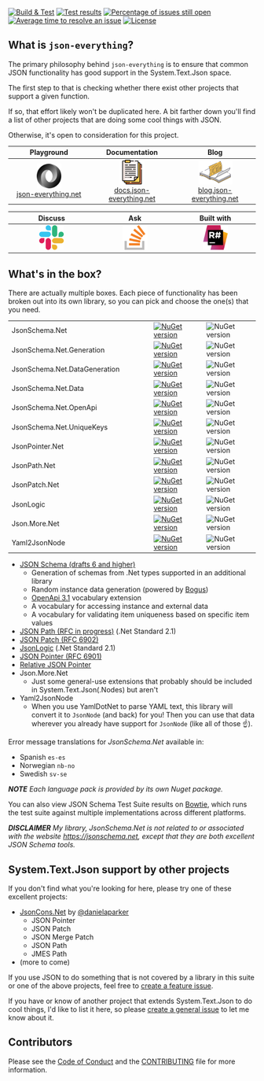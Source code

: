 [![Build & Test](https://github.com/gregsdennis/json-everything/actions/workflows/dotnet-core.yml/badge.svg?branch=master&event=push)](https://github.com/gregsdennis/json-everything/actions/workflows/dotnet-core.yml)
[![Test results](https://img.shields.io/endpoint?url=https://gist.githubusercontent.com/gregsdennis/28607f2d276032f4d9a7f2c807e44df7/raw/test-results-badge.json)](https://github.com/gregsdennis/json-everything/actions?query=workflow%3A%22Build+%26+Test%22)
[![Percentage of issues still open](http://isitmaintained.com/badge/open/gregsdennis/json-everything.svg)](https://github.com/gregsdennis/json-everything/issues "Percentage of issues still open")
[![Average time to resolve an issue](http://isitmaintained.com/badge/resolution/gregsdennis/json-everything.svg)](https://github.com/gregsdennis/json-everything/issues "Average time to resolve an issue")
[![License](https://img.shields.io/github/license/gregsdennis/json-everything)](https://github.com/gregsdennis/json-everything/blob/master/LICENSE)

## What is `json-everything`?

The primary philosophy behind `json-everything` is to ensure that common JSON functionality has good support in the System.Text.Json space.

The first step to that is checking whether there exist other projects that support a given function.

If so, that effort likely won't be duplicated here. A bit farther down you'll find a list of other projects that are doing some cool things with JSON.

Otherwise, it's open to consideration for this project.

<table>
<thead>
<tr>
<th width="276">Playground</th>
<th width="276">Documentation</th>
<th width="276">Blog</th>
</tr>
</thead>
<tbody>
<tr>
<td align="center"><a href="https://json-everything.net"><img src="Resources/json-logo-256.png" alt="Try it online" title="Try it online" height="50"><br>json-everything.net</a></td>
<td align="center"><a href="https://docs.json-everything.net"><img src="Resources/docs-icon.png" alt="Try it online" title="Try it online" height="50"><br>docs.json-everything.net</a></td>
<td align="center"><a href="https://blog.json-everything.net"><img src="Resources/blog-icon.png" alt="Try it online" title="Try it online" height="50"><br>blog.json-everything.net</a></td>
</tr>
</tbody>
</table>

<table>
<thead>
<tr>
<th width="276">Discuss</th>
<th width="276">Ask</th>
<th width="276">Built with</th>
</tr>
</thead>
<tbody>
<tr>
<td align="center"><a href="https://join.slack.com/t/manateeopensource/shared_invite/enQtMzU4MjgzMjgyNzU3LWZjYzAzYzY3NjY1MjY3ODI0ZGJiZjc3Nzk1MDM5NTNlMjMyOTE0MzMxYWVjMjdiOGU1NDY5OGVhMGQ5YzY4Zjg"><img src="Resources/Slack.png" alt="Discuss on Slack" title="Discuss on Slack" height="50"></a></td>
<td align="center"><a href="https://stackoverflow.com/questions/tagged/json-everything"><img src="Resources/stackoverflow.png" alt="Discuss on Slack" title="Discuss on Slack" height="50"></a></td>
<td align="center"><a href="http://www.jetbrains.com/resharper"><img src="Resources/Resharper.svg" alt="Made with Jetbrains Resharper" title="Made with Jetbrains Resharper" height="50"></a></td>
</tr>
</tbody>
</table>

## What's in the box?

There are actually multiple boxes.  Each piece of functionality has been broken out into its own library, so you can pick and choose the one(s) that you need.

<table>
<tbody>
<tr>
<td width="415">JsonSchema.Net</td>
<td width="207.5"><a href="https://www.nuget.org/packages/JsonSchema.Net/"><img alt="NuGet version" src="https://img.shields.io/nuget/vpre/JsonSchema.Net.svg?svg=true"></img></td>
<td width="207.5"><img alt="NuGet version" src="https://img.shields.io/nuget/dt/JsonSchema.Net.svg?svg=true"></img></a></td>
</tr>
<tr>
<td>JsonSchema.Net.Generation</td>
<td><a href="https://www.nuget.org/packages/JsonSchema.Net.Generation/"><img alt="NuGet version" src="https://img.shields.io/nuget/vpre/JsonSchema.Net.Generation.svg?svg=true"></img></td>
<td><img alt="NuGet version" src="https://img.shields.io/nuget/dt/JsonSchema.Net.Generation.svg?svg=true"></img></a></td>
</tr>
<tr>
<td>JsonSchema.Net.DataGeneration</td>
<td><a href="https://www.nuget.org/packages/JsonSchema.Net.DataGeneration/"><img alt="NuGet version" src="https://img.shields.io/nuget/vpre/JsonSchema.Net.DataGeneration.svg?svg=true"></img></td>
<td><img alt="NuGet version" src="https://img.shields.io/nuget/dt/JsonSchema.Net.DataGeneration.svg?svg=true"></img></a></td>
</tr>
<tr>
<td>JsonSchema.Net.Data</td>
<td><a href="https://www.nuget.org/packages/JsonSchema.Net.Data/"><img alt="NuGet version" src="https://img.shields.io/nuget/vpre/JsonSchema.Net.Data.svg?svg=true"></img></td>
<td><img alt="NuGet version" src="https://img.shields.io/nuget/dt/JsonSchema.Net.Data.svg?svg=true"></img></a></td>
</tr>
<tr>
<td>JsonSchema.Net.OpenApi</td>
<td><a href="https://www.nuget.org/packages/JsonSchema.Net.OpenApi/"><img alt="NuGet version" src="https://img.shields.io/nuget/vpre/JsonSchema.Net.OpenApi.svg?svg=true"></img></td>
<td><img alt="NuGet version" src="https://img.shields.io/nuget/dt/JsonSchema.Net.OpenApi.svg?svg=true"></img></a></td>
</tr>
<tr>
<td>JsonSchema.Net.UniqueKeys</td>
<td><a href="https://www.nuget.org/packages/JsonSchema.Net.UniqueKeys/"><img alt="NuGet version" src="https://img.shields.io/nuget/vpre/JsonSchema.Net.UniqueKeys.svg?svg=true"></img></td>
<td><img alt="NuGet version" src="https://img.shields.io/nuget/dt/JsonSchema.Net.UniqueKeys.svg?svg=true"></img></a></td>
</tr>
<tr>
<td>JsonPointer.Net</td>
<td><a href="https://www.nuget.org/packages/JsonPointer.Net/"><img alt="NuGet version" src="https://img.shields.io/nuget/vpre/JsonPointer.Net.svg?svg=true"></img></td>
<td><img alt="NuGet version" src="https://img.shields.io/nuget/dt/JsonPointer.Net.svg?svg=true"></img></a></td>
</tr>
<tr>
<td>JsonPath.Net</td>
<td><a href="https://www.nuget.org/packages/JsonPath.Net/"><img alt="NuGet version" src="https://img.shields.io/nuget/vpre/JsonPath.Net.svg?svg=true"></img></td>
<td><img alt="NuGet version" src="https://img.shields.io/nuget/dt/JsonPath.Net.svg?svg=true"></img></a></td>
</tr>
<tr>
<td>JsonPatch.Net</td>
<td><a href="https://www.nuget.org/packages/JsonPatch.Net/"><img alt="NuGet version" src="https://img.shields.io/nuget/vpre/JsonPatch.Net.svg?svg=true"></img></td>
<td><img alt="NuGet version" src="https://img.shields.io/nuget/dt/JsonPatch.Net.svg?svg=true"></img></a></td>
</tr>
<tr>
<td>JsonLogic</td>
<td><a href="https://www.nuget.org/packages/JsonLogic/"><img alt="NuGet version" src="https://img.shields.io/nuget/vpre/JsonLogic.svg?svg=true"></img></td>
<td><img alt="NuGet version" src="https://img.shields.io/nuget/dt/JsonLogic.svg?svg=true"></img></a></td>
</tr>
<tr>
<td>Json.More.Net</td>
<td><a href="https://www.nuget.org/packages/Json.More.Net/"><img alt="NuGet version" src="https://img.shields.io/nuget/vpre/Json.More.Net.svg?svg=true"></img></td>
<td><img alt="NuGet version" src="https://img.shields.io/nuget/dt/Json.More.Net.svg?svg=true"></img></a></td>
</tr>
<tr>
<td>Yaml2JsonNode</td>
<td><a href="https://www.nuget.org/packages/Yaml2JsonNode/"><img alt="NuGet version" src="https://img.shields.io/nuget/vpre/Yaml2JsonNode.svg?svg=true"></img></td>
<td><img alt="NuGet version" src="https://img.shields.io/nuget/dt/Yaml2JsonNode.svg?svg=true"></img></a></td>
</tr>
</tbody>
</table>

- [JSON Schema (drafts 6 and higher)](https://json-schema.org)
  - Generation of schemas from .Net types supported in an additional library
  - Random instance data generation (powered by [Bogus](https://github.com/bchavez/Bogus))
  - [OpenApi 3.1](https://www.openapis.org/) vocabulary extension
  - A vocabulary for accessing instance and external data
  - A vocabulary for validating item uniqueness based on specific item values
- [JSON Path (RFC in progress)](https://github.com/jsonpath-standard/internet-draft) (.Net Standard 2.1)
- [JSON Patch (RFC 6902)](https://tools.ietf.org/html/rfc6902)
- [JsonLogic](https://jsonlogic.com) (.Net Standard 2.1)
- [JSON Pointer (RFC 6901)](https://tools.ietf.org/html/rfc6901)
- [Relative JSON Pointer](https://tools.ietf.org/id/draft-handrews-relative-json-pointer-00.html)
- Json.More.Net
  - Just some general-use extensions that probably should be included in System.Text.Json(.Nodes) but aren't
- Yaml2JsonNode
  - When you use YamlDotNet to parse YAML text, this library will convert it to `JsonNode` (and back) for you!  Then you can use that data wherever you already have support for `JsonNode` (like all of those ☝️).

Error message translations for _JsonSchema.Net_ available in:

- Spanish `es-es`
- Norwegian `nb-no`
- Swedish `sv-se`

***NOTE** Each language pack is provided by its own Nuget package.*

You can also view JSON Schema Test Suite results on [Bowtie](https://bowtie-json-schema.github.io/bowtie), which runs the test suite against multiple implementations across different platforms.

***DISCLAIMER** My library, _JsonSchema.Net_ is not related to or associated with the website https://jsonschema.net, except that they are both excellent JSON Schema tools.*

## System.Text.Json support by other projects

If you don't find what you're looking for here, please try one of these excellent projects:

- [JsonCons.Net](https://github.com/danielaparker/JsonCons.Net) by [@danielaparker](https://github.com/danielaparker)
  - JSON Pointer
  - JSON Patch
  - JSON Merge Patch
  - JSON Path
  - JMES Path
- (more to come)

If you use JSON to do something that is not covered by a library in this suite or one of the above projects, feel free to [create a feature issue](https://github.com/gregsdennis/json-everything/issues/new?assignees=&labels=feature&template=Feature_request.md).

If you have or know of another project that extends System.Text.Json to do cool things, I'd like to list it here, so please [create a general issue](https://github.com/gregsdennis/json-everything/issues/new?assignees=&labels=question&template=Question.md) to let me know about it.

## Contributors

Please see the [Code of Conduct](./CODE_OF_CONDUCT.md) and the [CONTRIBUTING](./CONTRIBUTING.md) file for more information.

